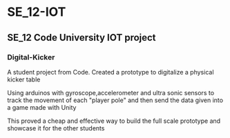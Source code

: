 # SE_12-IOT
## SE_12 Code University IOT project
### Digital-Kicker

A student project from Code. Created a prototype to digitalize a physical kicker table

Using arduinos with gyroscope,accelerometer and ultra sonic sensors to track the movement of each "player pole" and then send the data given into a game made with Unity

This proved a cheap and effective way to build the full scale prototype and showcase it for the other students

